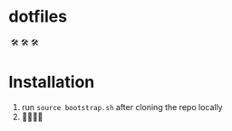 # dotfiles
 🛠 🛠 🛠

# Installation

1. run `source bootstrap.sh` after cloning the repo locally
2. 🎊👯‍♀️🎉
